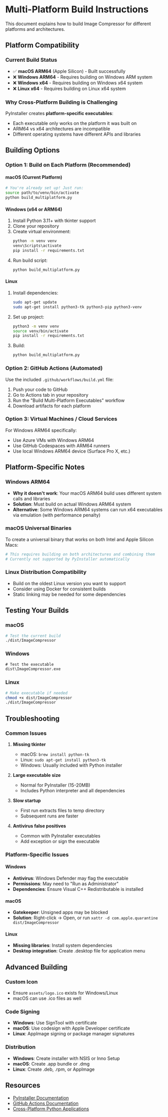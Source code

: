 # Multi-Platform Build Instructions

This document explains how to build Image Compressor for different platforms and architectures.

## Platform Compatibility

### Current Build Status
- ✅ **macOS ARM64** (Apple Silicon) - Built successfully
- ❌ **Windows ARM64** - Requires building on Windows ARM system
- ❌ **Windows x64** - Requires building on Windows x64 system
- ❌ **Linux x64** - Requires building on Linux x64 system

### Why Cross-Platform Building is Challenging

PyInstaller creates **platform-specific executables**:
- Each executable only works on the platform it was built on
- ARM64 vs x64 architectures are incompatible
- Different operating systems have different APIs and libraries

## Building Options

### Option 1: Build on Each Platform (Recommended)

#### macOS (Current Platform)
```bash
# You're already set up! Just run:
source path/to/venv/bin/activate
python build_multiplatform.py
```

#### Windows (x64 or ARM64)
1. Install Python 3.11+ with tkinter support
2. Clone your repository
3. Create virtual environment:
   ```cmd
   python -m venv venv
   venv\Scripts\activate
   pip install -r requirements.txt
   ```
4. Run build script:
   ```cmd
   python build_multiplatform.py
   ```

#### Linux
1. Install dependencies:
   ```bash
   sudo apt-get update
   sudo apt-get install python3-tk python3-pip python3-venv
   ```
2. Set up project:
   ```bash
   python3 -m venv venv
   source venv/bin/activate
   pip install -r requirements.txt
   ```
3. Build:
   ```bash
   python build_multiplatform.py
   ```

### Option 2: GitHub Actions (Automated)

Use the included `.github/workflows/build.yml` file:

1. Push your code to GitHub
2. Go to Actions tab in your repository
3. Run the "Build Multi-Platform Executables" workflow
4. Download artifacts for each platform

### Option 3: Virtual Machines / Cloud Services

For Windows ARM64 specifically:
- Use Azure VMs with Windows ARM64
- Use GitHub Codespaces with ARM64 runners
- Use local Windows ARM64 device (Surface Pro X, etc.)

## Platform-Specific Notes

### Windows ARM64
- **Why it doesn't work**: Your macOS ARM64 build uses different system calls and libraries
- **Solution**: Must build on actual Windows ARM64 system
- **Alternative**: Some Windows ARM64 systems can run x64 executables via emulation (with performance penalty)

### macOS Universal Binaries
To create a universal binary that works on both Intel and Apple Silicon Macs:
```bash
# This requires building on both architectures and combining them
# Currently not supported by PyInstaller automatically
```

### Linux Distribution Compatibility
- Build on the oldest Linux version you want to support
- Consider using Docker for consistent builds
- Static linking may be needed for some dependencies

## Testing Your Builds

### macOS
```bash
# Test the current build
./dist/ImageCompressor
```

### Windows
```cmd
# Test the executable
dist\ImageCompressor.exe
```

### Linux
```bash
# Make executable if needed
chmod +x dist/ImageCompressor
./dist/ImageCompressor
```

## Troubleshooting

### Common Issues

1. **Missing tkinter**
   - macOS: `brew install python-tk`
   - Linux: `sudo apt-get install python3-tk`
   - Windows: Usually included with Python installer

2. **Large executable size**
   - Normal for PyInstaller (15-20MB)
   - Includes Python interpreter and all dependencies

3. **Slow startup**
   - First run extracts files to temp directory
   - Subsequent runs are faster

4. **Antivirus false positives**
   - Common with PyInstaller executables
   - Add exception or sign the executable

### Platform-Specific Issues

#### Windows
- **Antivirus**: Windows Defender may flag the executable
- **Permissions**: May need to "Run as Administrator"
- **Dependencies**: Ensure Visual C++ Redistributable is installed

#### macOS
- **Gatekeeper**: Unsigned apps may be blocked
- **Solution**: Right-click → Open, or run `xattr -d com.apple.quarantine dist/ImageCompressor`

#### Linux
- **Missing libraries**: Install system dependencies
- **Desktop integration**: Create .desktop file for application menu

## Advanced Building

### Custom Icon
- Ensure `assets/logo.ico` exists for Windows/Linux
- macOS can use .ico files as well

### Code Signing
- **Windows**: Use SignTool with certificate
- **macOS**: Use codesign with Apple Developer certificate
- **Linux**: AppImage signing or package manager signatures

### Distribution
- **Windows**: Create installer with NSIS or Inno Setup
- **macOS**: Create .app bundle or .dmg
- **Linux**: Create .deb, .rpm, or AppImage

## Resources

- [PyInstaller Documentation](https://pyinstaller.readthedocs.io/)
- [GitHub Actions Documentation](https://docs.github.com/en/actions)
- [Cross-Platform Python Applications](https://packaging.python.org/) 